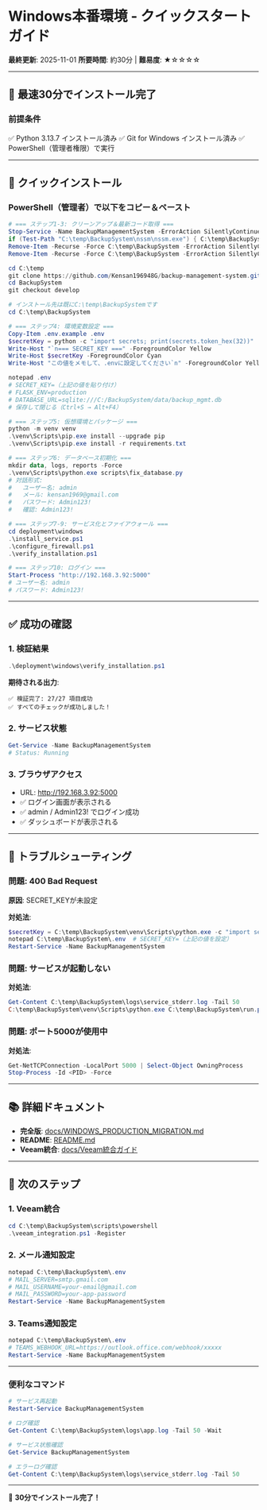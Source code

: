 # Windows本番環境 - クイックスタートガイド

**最終更新**: 2025-11-01
**所要時間**: 約30分 | **難易度**: ★☆☆☆☆

---

## 🚀 最速30分でインストール完了

### 前提条件

✅ Python 3.13.7 インストール済み
✅ Git for Windows インストール済み
✅ PowerShell（管理者権限）で実行

---

## 📝 クイックインストール

### PowerShell（管理者）で以下をコピー＆ペースト

```powershell
# === ステップ1-3: クリーンアップ＆最新コード取得 ===
Stop-Service -Name BackupManagementSystem -ErrorAction SilentlyContinue
if (Test-Path "C:\temp\BackupSystem\nssm\nssm.exe") { C:\temp\BackupSystem\nssm\nssm.exe remove BackupManagementSystem confirm }
Remove-Item -Recurse -Force C:\temp\BackupSystem -ErrorAction SilentlyContinue
Remove-Item -Recurse -Force C:\temp\BackupSystem -ErrorAction SilentlyContinue

cd C:\temp
git clone https://github.com/Kensan196948G/backup-management-system.git BackupSystem
cd BackupSystem
git checkout develop

# インストール先は既にC:\temp\BackupSystemです
cd C:\temp\BackupSystem

# === ステップ4: 環境変数設定 ===
Copy-Item .env.example .env
$secretKey = python -c "import secrets; print(secrets.token_hex(32))"
Write-Host "`n=== SECRET_KEY ===" -ForegroundColor Yellow
Write-Host $secretKey -ForegroundColor Cyan
Write-Host "この値をメモして、.envに設定してください`n" -ForegroundColor Yellow

notepad .env
# SECRET_KEY=（上記の値を貼り付け）
# FLASK_ENV=production
# DATABASE_URL=sqlite:///C:/BackupSystem/data/backup_mgmt.db
# 保存して閉じる（Ctrl+S → Alt+F4）

# === ステップ5: 仮想環境とパッケージ ===
python -m venv venv
.\venv\Scripts\pip.exe install --upgrade pip
.\venv\Scripts\pip.exe install -r requirements.txt

# === ステップ6: データベース初期化 ===
mkdir data, logs, reports -Force
.\venv\Scripts\python.exe scripts\fix_database.py
# 対話形式:
#   ユーザー名: admin
#   メール: kensan1969@gmail.com
#   パスワード: Admin123!
#   確認: Admin123!

# === ステップ7-9: サービス化とファイアウォール ===
cd deployment\windows
.\install_service.ps1
.\configure_firewall.ps1
.\verify_installation.ps1

# === ステップ10: ログイン ===
Start-Process "http://192.168.3.92:5000"
# ユーザー名: admin
# パスワード: Admin123!
```

---

## ✅ 成功の確認

### 1. 検証結果

```powershell
.\deployment\windows\verify_installation.ps1
```

**期待される出力**:
```
✅ 検証完了: 27/27 項目成功
✅ すべてのチェックが成功しました！
```

### 2. サービス状態

```powershell
Get-Service -Name BackupManagementSystem
# Status: Running
```

### 3. ブラウザアクセス

- URL: http://192.168.3.92:5000
- ✅ ログイン画面が表示される
- ✅ admin / Admin123! でログイン成功
- ✅ ダッシュボードが表示される

---

## 🔧 トラブルシューティング

### 問題: 400 Bad Request

**原因**: SECRET_KEYが未設定

**対処法**:
```powershell
$secretKey = C:\temp\BackupSystem\venv\Scripts\python.exe -c "import secrets; print(secrets.token_hex(32))"
notepad C:\temp\BackupSystem\.env  # SECRET_KEY=（上記の値を設定）
Restart-Service -Name BackupManagementSystem
```

### 問題: サービスが起動しない

**対処法**:
```powershell
Get-Content C:\temp\BackupSystem\logs\service_stderr.log -Tail 50
C:\temp\BackupSystem\venv\Scripts\python.exe C:\temp\BackupSystem\run.py --production
```

### 問題: ポート5000が使用中

**対処法**:
```powershell
Get-NetTCPConnection -LocalPort 5000 | Select-Object OwningProcess
Stop-Process -Id <PID> -Force
```

---

## 📚 詳細ドキュメント

- **完全版**: [docs/WINDOWS_PRODUCTION_MIGRATION.md](../../docs/WINDOWS_PRODUCTION_MIGRATION.md)
- **README**: [README.md](./README.md)
- **Veeam統合**: [docs/Veeam統合ガイド](../../docs/05_デプロイメント（deployment）/Veeam統合ガイド（veeam-integration）.md)

---

## 🎯 次のステップ

### 1. Veeam統合
```powershell
cd C:\temp\BackupSystem\scripts\powershell
.\veeam_integration.ps1 -Register
```

### 2. メール通知設定
```powershell
notepad C:\temp\BackupSystem\.env
# MAIL_SERVER=smtp.gmail.com
# MAIL_USERNAME=your-email@gmail.com
# MAIL_PASSWORD=your-app-password
Restart-Service -Name BackupManagementSystem
```

### 3. Teams通知設定
```powershell
notepad C:\temp\BackupSystem\.env
# TEAMS_WEBHOOK_URL=https://outlook.office.com/webhook/xxxxx
Restart-Service -Name BackupManagementSystem
```

---

### 便利なコマンド

```powershell
# サービス再起動
Restart-Service BackupManagementSystem

# ログ確認
Get-Content C:\temp\BackupSystem\logs\app.log -Tail 50 -Wait

# サービス状態確認
Get-Service BackupManagementSystem

# エラーログ確認
Get-Content C:\temp\BackupSystem\logs\service_stderr.log -Tail 50
```

---

🚀 **30分でインストール完了！**
